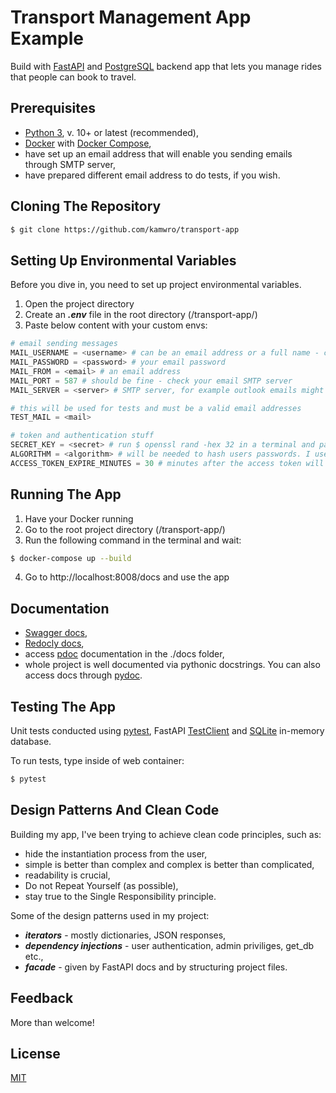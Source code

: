 # Transport Management App Example

Build with [FastAPI](https://fastapi.tiangolo.com/) and [PostgreSQL](https://www.postgresql.org/) backend app that lets you manage rides that people can book to travel.

## Prerequisites

- [Python 3](https://www.python.org/), v. 10+ or latest (recommended),
- [Docker](https://www.docker.com/) with [Docker Compose](https://docs.docker.com/compose/),
- have set up an email address that will enable you sending emails through SMTP server,
- have prepared different email address to do tests, if you wish.

## Cloning The Repository

```bash
$ git clone https://github.com/kamwro/transport-app
```

## Setting Up Environmental Variables

Before you dive in, you need to set up project environmental variables.
1. Open the project directory
2. Create an ***.env*** file in the root directory (/transport-app/)
3. Paste below content with your custom envs:

```python
# email sending messages
MAIL_USERNAME = <username> # can be an email address or a full name - check your email settings
MAIL_PASSWORD = <password> # your email password
MAIL_FROM = <email> # an email address
MAIL_PORT = 587 # should be fine - check your email SMTP server
MAIL_SERVER = <server> # SMTP server, for example outlook emails might have: smtp.office365.com

# this will be used for tests and must be a valid email addresses
TEST_MAIL = <mail>

# token and authentication stuff
SECRET_KEY = <secret> # run $ openssl rand -hex 32 in a terminal and paste the result
ALGORITHM = <algorithm> # will be needed to hash users passwords. I used HS256 for development
ACCESS_TOKEN_EXPIRE_MINUTES = 30 # minutes after the access token will be expired. Can leave as it is
```

## Running The App

1. Have your Docker running
2. Go to the root project directory (/transport-app/)
3. Run the following command in the terminal and wait:
```bash
$ docker-compose up --build
```
4. Go to http://localhost:8008/docs and use the app

## Documentation

- [Swagger docs](http://localhost:8008/docs),
- [Redocly docs](http://localhost:8008/redoc),
- access [pdoc](https://pdoc.dev/) documentation in the ./docs folder,
- whole project is well documented via pythonic docstrings. You can also access docs through [pydoc](https://docs.python.org/3/library/pydoc.html).

## Testing The App

Unit tests conducted using [pytest](https://docs.pytest.org/en/7.4.x/), FastAPI [TestClient](https://fastapi.tiangolo.com/tutorial/testing/) and [SQLite](https://www.sqlite.org/index.html) in-memory database.

To run tests, type inside of web container:
```bash
$ pytest
```

## Design Patterns And Clean Code

Building my app, I've been trying to achieve clean code principles, such as:

- hide the instantiation process from the user,
- simple is better than complex and complex is better than complicated,
- readability is crucial,
- Do not Repeat Yourself (as possible),
- stay true to the Single Responsibility principle.

Some of the design patterns used in my project:

- ***iterators*** - mostly dictionaries, JSON responses,
- ***dependency injections*** - user authentication, admin priviliges, get_db etc.,
- ***facade*** - given by FastAPI docs and by structuring project files.

## Feedback

More than welcome!

## License 

[MIT](https://github.com/kamwro/transport-app/blob/main/LICENSE)
